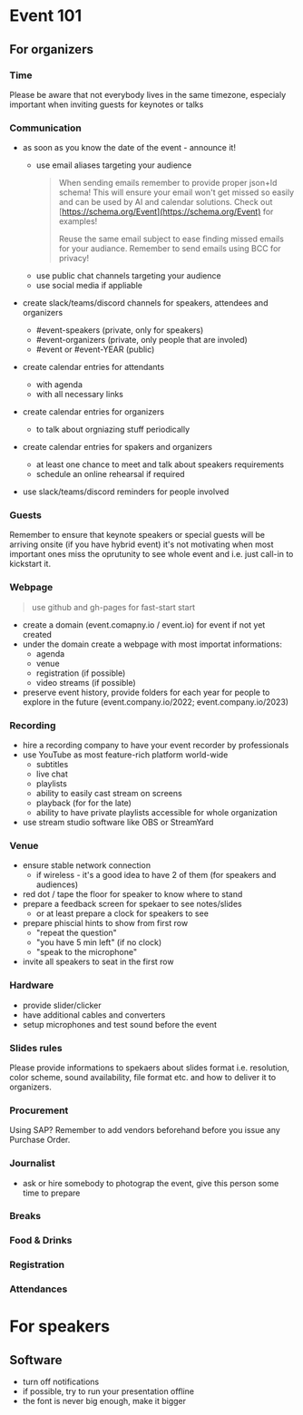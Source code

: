 
# Event 101

## For organizers

### Time

Please be aware that not everybody lives in the same timezone, 
especialy important when inviting guests for keynotes or talks

### Communication

* as soon as you know the date of the event - announce it!
  * use email aliases targeting your audience
   	> When sending emails remember to provide proper json+ld schema! 
	> This will ensure your email won't get missed so easily and can be used by AI and calendar solutions.
	> Check out [https://schema.org/Event](https://schema.org/Event) for examples!
	> 
	> Reuse the same email subject to ease finding missed emails for your audiance.
	> Remember to send emails using BCC for privacy!
  * use public chat channels targeting your audience
  * use social media if appliable

* create slack/teams/discord channels for speakers, attendees and organizers
  * \#event-speakers (private, only for speakers)
  * \#event-organizers (private, only people that are involed)
  * \#event or #event-YEAR (public)

* create calendar entries for attendants
	* with agenda
	* with all necessary links

* create calendar entries for organizers
	* to talk about orgniazing stuff periodically

* create calendar entries for spakers and organizers
	 * at least one chance to meet and talk about speakers requirements
	 * schedule an online rehearsal if required

* use slack/teams/discord reminders for people involved

### Guests

Remember to ensure that keynote speakers or special guests will be arriving onsite (if you have hybrid event)
it's not motivating when most important ones miss the oprutunity to see whole event and i.e. just call-in to kickstart it.

### Webpage
> use github and gh-pages for fast-start start

* create a domain (event.comapny.io / event.io) for event if not yet created
* under the domain create a webpage with most importat informations:
  * agenda
  * venue
  * registration (if possible)
  * video streams (if possible)
 * preserve event history, provide folders for each year 
    for people to explore in the future (event.company.io/2022; event.company.io/2023)

### Recording

* hire a recording company to have your event recorder by professionals
* use YouTube as most feature-rich platform world-wide
  * subtitles 
  * live chat
  * playlists
  * ability to easily cast stream on screens
  * playback (for for the late)
  * ability to have private playlists accessible for whole organization
* use stream studio software like OBS or StreamYard

### Venue

* ensure stable network connection
	* if wireless - it's a good idea to have 2 of them (for speakers and audiences)
* red dot / tape the floor for speaker to know where to stand
* prepare a feedback screen for spekaer to see notes/slides
	* or at least prepare a clock for speakers to see
* prepare phiscial hints to show from first row
  * "repeat the question"
  * "you have 5 min left" (if no clock)
  * "speak to the microphone"
 * invite all speakers to seat in the first row

### Hardware

* provide slider/clicker
* have additional cables and converters
* setup microphones and test sound before the event

### Slides rules

Please provide informations to spekaers about slides format i.e. resolution, color scheme, 
sound availability, file format etc.  and how to deliver it to organizers.

### Procurement

Using SAP? 
Remember to add vendors beforehand before you issue any Purchase Order.

### Journalist

* ask or hire somebody to photograp the event, give this person some time to prepare  

### Breaks

### Food & Drinks 

### Registration

### Attendances

# For speakers

## Software

* turn off notifications
* if possible, try to run your presentation offline
* the font is never big enough, make it bigger
